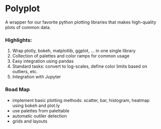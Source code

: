 Polyplot
========

A wrapper for our favorite python plotting libraries that makes high-quality plots of common data.

### Highlights:
1. Wrap plotly, bokeh, matplotlib, ggplot, … in one single library
2. Collection of palettes and color ramps for common usage
3. Easy integration using pandas
4. Standard tasks: convert to log-scales, define color limits based on outliers, etc.
5. Integration with Jupyter
 
### Road Map

* implement basic plotting methods: scatter, bar, histogram, heatmap using bokeh and plot.ly
* use palettes from palettable
* automatic outiler detection
* grids and layouts

